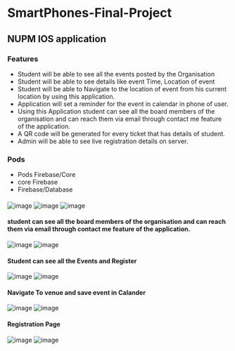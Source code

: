 # SmartPhones-Final-Project
## NUPM IOS application 


### Features
* Student will be able to see all the events posted by the Organisation
* Student will be able to see details like event Time, Location of event
* Student will be able to Navigate to the location of event from his current location by using this application.
* Application will set a reminder for the event in calendar in phone of user.
* Using this Application student can see all the board members of the organisation and can reach them via email through contact me feature of the application.
* A QR code will be generated for every ticket that has details of student.
* Admin will be able to see live registration details on server.


### Pods 
* Pods Firebase/Core
* core Firebase 
* Firebase/Database





#### 
![image](https://user-images.githubusercontent.com/42703011/57347389-195e1880-7120-11e9-9a00-8501285f7f21.png)
![image](https://user-images.githubusercontent.com/42703011/57348235-5a0b6100-7123-11e9-8120-2138bc191a0e.png)
![image](https://user-images.githubusercontent.com/42703011/57348242-5ed01500-7123-11e9-8936-bb0795d2af92.png)



#### student can see all the board members of the organisation and can reach them via email through contact me feature of the application.
![image](https://user-images.githubusercontent.com/42703011/57348371-d4d47c00-7123-11e9-9c05-b9412f5368dd.png)
![image](https://user-images.githubusercontent.com/42703011/57348500-40b6e480-7124-11e9-9843-972581b52cc1.png)


#### Student can see all the Events and Register 
![image](https://user-images.githubusercontent.com/42703011/57348524-5e844980-7124-11e9-90ff-f46c20159891.png)
![image](https://user-images.githubusercontent.com/42703011/57348530-6217d080-7124-11e9-9443-eb665daa985f.png)




#### Navigate To venue and save event in Calander 

![image](https://user-images.githubusercontent.com/42703011/57348587-a4d9a880-7124-11e9-818a-9e3fefa956b4.png)
![image](https://user-images.githubusercontent.com/42703011/57348588-a7d49900-7124-11e9-882b-8e4070936248.png)



#### Registration Page 

![image](https://user-images.githubusercontent.com/42703011/57348618-c6d32b00-7124-11e9-955d-381d2809927d.png)
![image](https://user-images.githubusercontent.com/42703011/57348621-c9358500-7124-11e9-9638-d750b1c8a9e2.png)





